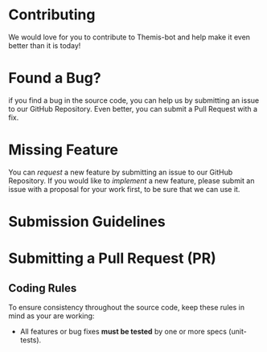 # Contributing
We would love for you to contribute to Themis-bot and help make it even better than it is
today!

# Found a Bug?
if you find a bug in the source code, you can help us by submitting an issue to our GitHub
Repository. Even better, you can submit a Pull Request with a fix.

# Missing Feature
You can _request_ a new feature by submitting an issue to our GitHub Repository. If you
would like to _implement_ a new feature, please submit an issue with a proposal for your
work first, to be sure that we can use it.

# Submission Guidelines

# Submitting a Pull Request (PR)

## <a name="rules"></a> Coding Rules
To ensure consistency throughout the source code, keep these rules in mind as your are
working:

* All features or bug fixes **must be tested**  by one or more specs (unit-tests).
